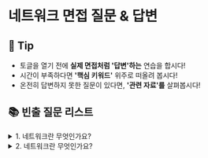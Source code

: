 # 네트워크 면접 질문 & 답변

## 🎁 Tip
- 토글을 열기 전에 **실제 면접처럼 '답변'하는** 연습을 합시다!
- 시간이 부족하다면 **'핵심 키워드'** 위주로 떠올려 봅시다!  
- 온전히 답변하지 못한 질문이 있다면, **'관련 자료'를** 살펴봅시다!
## 📚 빈출 질문 리스트

<details>
<summary>1. 네트워크란 무엇인가요?</summary>

### 👨🏻‍💻 **답변**
``` 
네트워크는 컴퓨터와 기타 장치들이 데이터를 교환할 수 있도록 연결된 구조입니다. 이를 통해 정보를 주고받고 자원을 공유할 수 있습니다.
```
### 🎯 **핵심 키워드**
```
데이터 교환, 연결된 구조, 정보 공유
```
### 📔 **관련 자료**
- [1. 네트워크의 기초](링크)

</details>


<details>
<summary>2. 네트워크란 무엇인가요?</summary>

### 👨🏻‍💻 **답변**
``` 
네트워크는 컴퓨터와 기타 장치들이 데이터를 교환할 수 있도록 연결된 구조입니다. 이를 통해 정보를 주고받고 자원을 공유할 수 있습니다.
```
### 🎯 **핵심 키워드**
```
데이터 교환, 연결된 구조, 정보 공유
```
### 📔 **더 학습하고 싶다면**
- [네트워크 개요 레포](링크)

</details>

